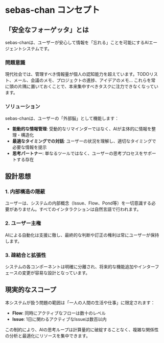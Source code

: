 # sebas-chan コンセプト

## 「安全なフォーゲッタ」とは

sebas-chanは、ユーザーが安心して情報を「忘れる」ことを可能にするAIエージェントシステムです。

### 問題意識

現代社会では、管理すべき情報量が個人の認知能力を超えています。TODOリスト、メール、会議のメモ、プロジェクトの進捗、アイデアのメモ... これらを常に頭の片隅に置いておくことで、本来集中すべきタスクに注力できなくなっています。

### ソリューション

sebas-chanは、ユーザーの「外部脳」として機能します：

- **能動的な情報管理**: 受動的なリマインダーではなく、AIが主体的に情報を整理・構造化
- **最適なタイミングでの対話**: ユーザーの状況を理解し、適切なタイミングで必要な情報を提示
- **思考パートナー**: 単なるツールではなく、ユーザーの思考プロセスをサポートする存在

## 設計思想

### 1. 内部構造の隠蔽

ユーザーは、システムの内部概念（Issue、Flow、Pond等）を一切意識する必要がありません。すべてのインタラクションは自然言語で行われます。

### 2. ユーザー主権

AIによる自動化は支援に徹し、最終的な判断や訂正の権利は常にユーザーが保持します。

### 3. 疎結合と拡張性

システムの各コンポーネントは明確に分離され、将来的な機能追加やインターフェースの変更が容易な設計となっています。

## 現実的なスコープ

本システムが扱う問題の範囲は「一人の人間の生活や仕事」に限定されます：

- **Flow**: 同時にアクティブなフローは数十のレベル
- **Issue**: 1日に関わるアクティブなIssueは数百以内

この制約により、AIの思考ループは計算量的に破綻することなく、複雑な関係性の分析と最適化にリソースを集中できます。